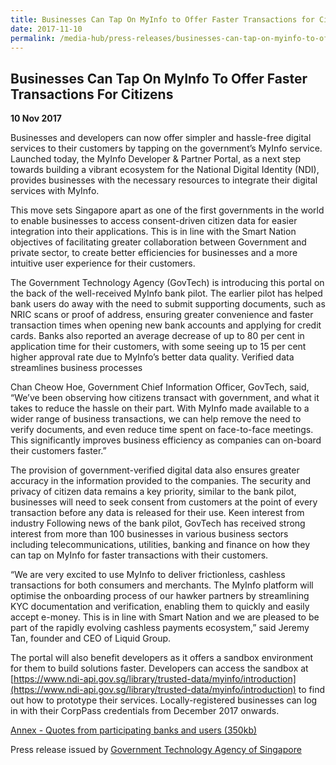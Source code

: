 ```yaml
---
title: Businesses Can Tap On MyInfo to Offer Faster Transactions for Citizens
date: 2017-11-10
permalink: /media-hub/press-releases/businesses-can-tap-on-myinfo-to-offer-faster-transactions-for-citizens
---
```

## Businesses Can Tap On MyInfo To Offer Faster Transactions For Citizens

**10 Nov 2017**

Businesses and developers can now offer simpler and hassle-free digital services to their customers by tapping on the government’s MyInfo service. Launched today, the MyInfo Developer & Partner Portal, as a next step towards building a vibrant ecosystem for the National Digital Identity (NDI), provides businesses with the necessary resources to integrate their digital services with MyInfo.

This move sets Singapore apart as one of the first governments in the world to enable businesses to access consent-driven citizen data for easier integration into their applications. This is in line with the Smart Nation objectives of facilitating greater collaboration between Government and private sector, to create better efficiencies for businesses and a more intuitive user experience for their customers.

The Government Technology Agency (GovTech) is introducing this portal on the back of the well-received MyInfo bank pilot. The earlier pilot has helped bank users do away with the need to submit supporting documents, such as NRIC scans or proof of address, ensuring greater convenience and faster transaction times when opening new bank accounts and applying for credit cards. Banks also reported an average decrease of up to 80 per cent in application time for their customers, with some seeing up to 15 per cent higher approval rate due to MyInfo’s better data quality. Verified data streamlines business processes

Chan Cheow Hoe, Government Chief Information Officer, GovTech, said, “We’ve been observing how citizens transact with government, and what it takes to reduce the hassle on their part. With MyInfo made available to a wider range of business transactions, we can help remove the need to verify documents, and even reduce time spent on face-to-face meetings. This significantly improves business efficiency as companies can on-board their customers faster.”

The provision of government-verified digital data also ensures greater accuracy in the information provided to the companies. The security and privacy of citizen data remains a key priority, similar to the bank pilot, businesses will need to seek consent from customers at the point of every transaction before any data is released for their use. Keen interest from industry Following news of the bank pilot, GovTech has received strong interest from more than 100 businesses in various business sectors including telecommunications, utilities, banking and finance on how they can tap on MyInfo for faster transactions with their customers.

“We are very excited to use MyInfo to deliver frictionless, cashless transactions for both consumers and merchants. The MyInfo platform will optimise the onboarding process of our hawker partners by streamlining KYC documentation and verification, enabling them to quickly and easily accept e-money. This is in line with Smart Nation and we are pleased to be part of the rapidly evolving cashless payments ecosystem,” said Jeremy Tan, founder and CEO of Liquid Group.

The portal will also benefit developers as it offers a sandbox environment for them to build solutions faster. Developers can access the sandbox at [https://www.ndi-api.gov.sg/library/trusted-data/myinfo/introduction](https://www.ndi-api.gov.sg/library/trusted-data/myinfo/introduction) to find out how to prototype their services. Locally-registered businesses can log in with their CorpPass credentials from December 2017 onwards.  

[Annex - Quotes from participating banks and users (350kb)](/files/press-releases/2017/Annex–Quotes-from-participating-banks-and-users.pdf)

Press release issued by [Government Technology Agency of Singapore](https://www.tech.gov.sg/media/media-releases/businesses-can-tap-on-myinfo)